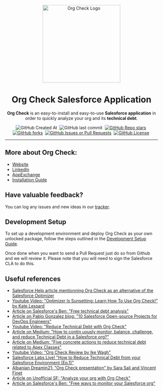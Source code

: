 <div align="center">
  <img src="docs/assets/pngs/Logo+Mascot-v3.png" width="256" alt="Org Check Logo" />
  <h1>Org Check Salesforce Application</h1>
  <p>
    <b>Org Check</b> is an easy-to-install and easy-to-use <b>Salesforce application</b> in order to quickly analyze your org and its <b>technical debt</b>.
  </p>
  <img alt="GitHub Created At" src="https://img.shields.io/github/created-at/SalesforceLabs/OrgCheck?style=plastic" />&nbsp;
  <img alt="GitHub last commit" src="https://img.shields.io/github/last-commit/SalesforceLabs/OrgCheck?style=plastic" />&nbsp;
  <a href="https://github.com/SalesforceLabs/OrgCheck/stargazers"><img alt="GitHub Repo stars" src="https://img.shields.io/github/stars/SalesforceLabs/OrgCheck?style=plastic" /></a>&nbsp;
  <a href="https://github.com/SalesforceLabs/OrgCheck/network/members"><img alt="GitHub forks" src="https://img.shields.io/github/forks/SalesforceLabs/OrgCheck?style=plastic" /></a>&nbsp;
  <a href="https://github.com/SalesforceLabs/OrgCheck/issues"><img alt="GitHub Issues or Pull Requests" src="https://img.shields.io/github/issues/SalesforceLabs/OrgCheck?style=plastic" /></a>&nbsp;
  <a href="LICENSE.md"><img alt="GitHub License" src="https://img.shields.io/github/license/SalesforceLabs/OrgCheck?style=plastic" /></a>&nbsp;
</div>

---

## More about Org Check:
- [Website](https://SalesforceLabs.github.io/OrgCheck/)
- [LinkedIn](https://www.linkedin.com/company/orgchecksfdc/)
- [AppExchange](https://sfdc.co/OrgCheck-InstallToday-AppExchange)
- [Installation Guide](https://SalesforceLabs.github.io/OrgCheck/installation/)


## Have valuable feedback?

You can log any issues and new ideas in our [tracker](https://github.com/SalesforceLabs/OrgCheck/issues).


## Development Setup

To set up a development environment and deploy Org Check as your own unlocked package, follow 
the steps outlined in the [Development Setup Guide](docs/development.md).

Once done when you want to send a Pull Request just do so from Github and we will review it.
Please note that you will need to sign the Salesforce CLA to do this.


## Useful references
- [Salesforce Help article mentionning Org Check as an alternative of the Salesforce Optimizer](https://help.salesforce.com/s/articleView?id=004980242)
- [Youtube Video: "Optimizer Is Sunsetting: Learn How To Use Org Check!" by Kate Lessard](https://www.youtube.com/watch?v=DwHchT_uFGQ)
- [Article on  Salesforce's Ben: "Free technical debt analysis"](https://www.salesforceben.com/salesforce-org-check-free-technical-debt-analysis)
- [Article on Pablo Gonzalez blog: "10 Salesforce Open-source Projects for DevOps Engineers"](https://www.pablogonzalez.io/top-10-salesforce-open-source-projects-for-devops/#4-orgcheck)
- [Youtube Video: "Reduce Technical Debt with Org Check"](https://www.youtube.com/watch?v=gjv6q-AR1m0)
- [Article on Medium: "How to contin uously monitor, balance, challenge, and reduce Technical Debt in a Salesforce org?"](https://medium.com/@vfinet/how-to-continuously-monitor-balance-challenge-and-reduce-technical-debt-in-a-salesforce-org-8809cef4ce4a)
- [Article on Medium:  "Five concrete actions to reduce technical debt related to Apex Classes"](https://medium.com/@vfinet/five-concret-actions-to-reduce-technical-debt-related-to-apex-classes-reduce-technical-debt-f71a31e4b30c)
- [Youtube Video: "Org Check Review by Ike Wagh"](https://www.youtube.com/watch?v=IG4zzqVsO_8)
- [Salesforce Labs Live! "How to Reduce Technical Debt from your Salesforce Environment (Ep.1)"](https://www.youtube.com/watch?v=ZCJ_NH-29I0)
- [Albanian Dreamin21: "Org Check presentation" by Sara Sali and Vincent Finet](https://dreamin21.sfalbania.al/schedule/schedule-fullwidth-filterable/)
- [Article on Unofficial SF: "Analyze your org with Org Check"](https://unofficialsf.com/from-vincent-finet-analyze-your-org-with-orgcheck/)
- [Article on Salesforce's Ben: "Free ways to monitor your Salesforce org"](https://www.salesforceben.com/free-ways-to-monitor-your-salesforce-org/)

